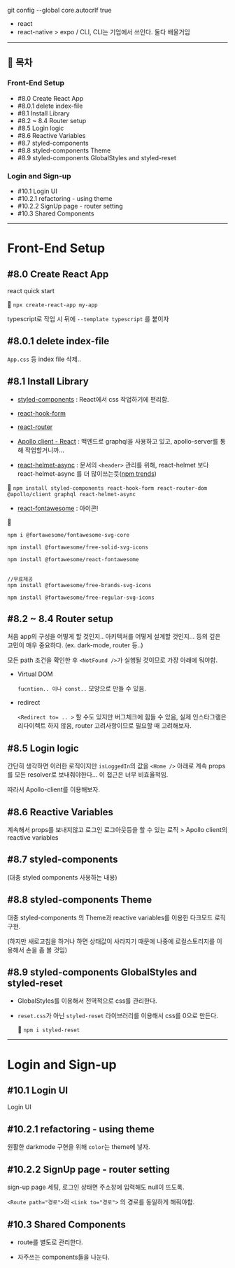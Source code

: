 git config --global core.autocrlf true

- react
- react-native > expo / CLI, CLI는 기업에서 쓰인다. 둘다 배울거임

---

## 📖 목차

### Front-End Setup

- #8.0 Create React App
- #8.0.1 delete index-file
- #8.1 Install Library
- #8.2 ~ 8.4 Router setup
- #8.5 Login logic
- #8.6 Reactive Variables
- #8.7 styled-components
- #8.8 styled-components Theme
- #8.9 styled-components GlobalStyles and styled-reset

### Login and Sign-up

- #10.1 Login UI
- #10.2.1 refactoring - using theme
- #10.2.2 SignUp page - router setting
- #10.3 Shared Components

---

# Front-End Setup

## #8.0 Create React App

react quick start

📌 `npx create-react-app my-app`

typescript로 작업 시 뒤에 `--template typescript` 를 붙이자

## #8.0.1 delete index-file

`App.css` 등 index file 삭제..

## #8.1 Install Library

- [styled-components](https://styled-components.com/) : React에서 css 작업하기에 편리함.

- [react-hook-form](https://react-hook-form.com/)

- [react-router](https://reactrouter.com/)

- [Apollo client - React](https://www.apollographql.com/docs/react/) : 백엔드로 graphql을 사용하고 있고, apollo-server를 통해 작업할거니까...

- [react-helmet-async](https://www.npmjs.com/package/react-helmet-async) : 문서의 `<header>` 관리를 위해, react-helmet 보다 react-helmet-async 를 더 많이쓰는듯([npm trends](https://www.npmtrends.com/react-head-vs-react-helmet-vs-react-helmet-async))

📌 `npm install styled-components react-hook-form react-router-dom @apollo/client graphql react-helmet-async`

- [react-fontawesome](https://fontawesome.com/v5.15/how-to-use/on-the-web/using-with/react) : 아이콘!

📌

```
npm i @fortawesome/fontawesome-svg-core

npm install @fortawesome/free-solid-svg-icons

npm install @fortawesome/react-fontawesome


//무료제공
npm install @fortawesome/free-brands-svg-icons

npm install @fortawesome/free-regular-svg-icons

```

## #8.2 ~ 8.4 Router setup

처음 app의 구성을 어떻게 할 것인지.. 아키텍처를 어떻게 설계할 것인지... 등의 깊은 고민이 매우 중요하다. (ex. dark-mode, router 등..)

모든 path 조건을 확인한 후 `<NotFound />`가 실행될 것이므로 가장 아래에 둬야함.

- Virtual DOM

  `fucntion.. 이나 const..` 모양으로 만들 수 있음.

- redirect

  `<Redirect to= .. >` 할 수도 있지만 버그체크에 힘들 수 있음, 실제 인스타그램은 리다이렉트 하지 않음, router 고려사항이므로 필요할 때 고려해보자.

## #8.5 Login logic

간단히 생각하면 이러한 로직이지만 `isLoggedIn`의 값을 `<Home />` 아래로 계속 props를 모든 resolver로 보내줘야한다... 이 접근은 너무 비효율적임.

따라서 Apollo-client를 이용해보자.

## #8.6 Reactive Variables

계속해서 props를 보내지않고 로그인 로그아웃등을 할 수 있는 로직 > Apollo client의 reactive variables

## #8.7 styled-components

(대충 styled components 사용하는 내용)

## #8.8 styled-components Theme

대충 styled-components 의 Theme과 reactive variables를 이용한 다크모드 로직구현.

(하지만 새로고침을 하거나 하면 상태값이 사라지기 때문에 나중에 로컬스토리지를 이용해서 손을 좀 볼 것임)

## #8.9 styled-components GlobalStyles and styled-reset

- GlobalStyles를 이용해서 전역적으로 css를 관리한다.

- `reset.css`가 아닌 `styled-reset` 라이브러리를 이용해서 css를 0으로 만든다.

  📌 `npm i styled-reset`

---

# Login and Sign-up

## #10.1 Login UI

Login UI

## #10.2.1 refactoring - using theme

원활한 darkmode 구현을 위해 `color`는 theme에 넣자.

## #10.2.2 SignUp page - router setting

sign-up page 세팅, 로그인 상태면 주소창에 입력해도 null이 뜨도록.

`<Route path="경로">`와 `<Link to="경로">` 의 경로를 동일하게 해줘야함.

## #10.3 Shared Components

- route를 별도로 관리한다.

- 자주쓰는 components들을 나눈다.
